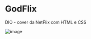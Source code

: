 # GodFlix
DIO - cover da NetFlix com HTML e CSS

![image](https://user-images.githubusercontent.com/11634330/142557983-505514de-db73-4179-884b-4432f4d05972.png)

